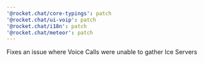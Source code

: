 ```yaml
---
'@rocket.chat/core-typings': patch
'@rocket.chat/ui-voip': patch
'@rocket.chat/i18n': patch
'@rocket.chat/meteor': patch
---
```


Fixes an issue where Voice Calls were unable to gather Ice Servers

